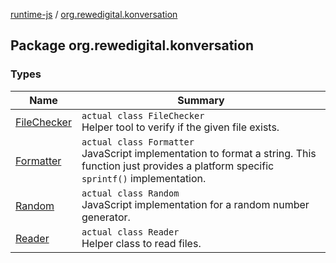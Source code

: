 [runtime-js](../index.md) / [org.rewedigital.konversation](./index.md)

## Package org.rewedigital.konversation

### Types

| Name | Summary |
|---|---|
| [FileChecker](-file-checker/index.md) | `actual class FileChecker`<br>Helper tool to verify if the given file exists. |
| [Formatter](-formatter/index.md) | `actual class Formatter`<br>JavaScript implementation to format a string. This function just provides a platform specific `sprintf()` implementation. |
| [Random](-random/index.md) | `actual class Random`<br>JavaScript implementation for a random number generator. |
| [Reader](-reader/index.md) | `actual class Reader`<br>Helper class to read files. |
